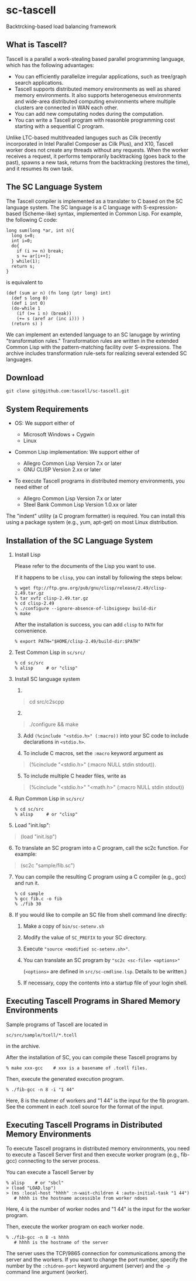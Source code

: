 # sc-tascell
Backtrcking-based load balancing framework

## What is Tascell?
Tascell is a parallel a work-stealing based parallel programming language, which has the following advantages:

- You can efficiently parallelize irregular applications, such as tree/graph search applications.
- Tascell supports distributed memory environments as well as shared memory environments. It also supports heterogeneous environments and wide-area distributed computing environments where multiple clusters are connected in WAN each other.
- You can add new computating nodes during the computation.
- You can write a Tascell program with reasonble programming cost starting with a sequential C program.

Unlike LTC-based multithreaded languges such as Cilk (recently incorporated in Intel Parallel Composer as Cilk Plus),
and X10, Tascell worker does not create any threads without any requests. When the worker receives a request, it performs temporarily backtracking 
(goes back to the past), spawns a new task, returns from the backtracking (restores the time), and it resumes its own task.

## The SC Language System
The Tascell compiler is implemented as a translater to C based on the SC language system. 
The SC language is a C language with S-expression-based (Scheme-like) syntax, implemented in Common Lisp. For example, the following C code:

```
long sum(long *ar, int n){
  long s=0;
  int i=0;
  do{
    if (i >= n) break;
    s += ar[i++];
  } while(1);
  return s;
}
```
is equivalent to
```
(def (sum ar n) (fn long (ptr long) int)
  (def s long 0)
  (def i int 0)
  (do-while 1
    (if (>= i n) (break))
    (+= s (aref ar (inc i))) )
  (return s) )
```
We can implement an extended language to an SC lanugage by wrinting "transformation rules." 
Transformation rules are written in the extended Common Lisp with the pattern-matching facility over S-expressions.
The archive includes transformation rule-sets for realizing several extended SC languages.

## Download
```
git clone git@github.com:tascell/sc-tascell.git
```

## System Requirements
* OS: We support either of

  - Microsoft Windows + Cygwin
  - Linux

* Common Lisp implementation: We support either of

  - Allegro Common Lisp Version 7.x or later
  - GNU CLISP Version 2.xx or later
  
* To execute Tascell programs in distributed memory environments, you need either of

  - Allegro Common Lisp Version 7.x or later
  - Steel Bank Common Lisp Version 1.0.xx or later

The "indent" utility (a C program formatter) is required. 
You can install this using a package system (e.g., yum, apt-get) on most Linux distribution.

## Installation of the SC Language System
1. Install Lisp

    Please refer to the documents of the Lisp you want to use.

    If it happens to be `clisp`, you can install by following the steps below:

    ```
    % wget ftp://ftp.gnu.org/pub/gnu/clisp/release/2.49/clisp-2.49.tar.gz 
    % tar xvfz clisp-2.49.tar.gz
    % cd clisp-2.49 
    % ./configure --ignore-absence-of-libsigsegv build-dir
    % make
    ```

    After the installation is success, you can add `clisp` to `PATH` for convenience.
    ```
    % export PATH="$HOME/clisp-2.49/build-dir:$PATH"
    ```

2. Test Common Lisp in ``sc/src/``
    ```
    % cd sc/src
    % alisp     # or "clisp"
    ```

3. Install SC language system

    1.
     > cd src/c2scpp

    2.
     > ./configure && make

    3. Add ``(%cinclude "<stdio.h>" (:macro))`` into your SC code to include declarations in ``<stdio.h>``.

    4. To include C macros, set the ``:macro`` keyword argument as
    > (%cinclude "<stdio.h>" (:macro NULL stdin stdout)).

    5. To include multiple C header files, write as
    > (%cinclude "<stdio.h>" "<math.h>" (:macro NULL stdin stdout))

4. Run Common Lisp in ``sc/src/``
    ```
    % cd sc/src
    % alisp     # or "clisp"
    ```

5. Load "init.lsp":
> (load "init.lsp")

6. To translate an SC program into a C program, call the sc2c function. For example:
> (sc2c "sample/fib.sc")

7. You can compile the resulting C program using a C compiler (e.g., gcc) and run it.
    ```
    % cd sample
    % gcc fib.c -o fib
    % ./fib 30
    ```

8. If you would like to compile an SC file from shell command line directly:

      1. Make a copy of ``bin/sc-setenv.sh``
      
      2. Modify the value of ``SC_PREFIX`` to your SC directory.

      3. Execute ``"source <modified sc-setenv.sh>"``.

      4. You can translate an SC program by ``"sc2c <sc-file> <options>"`` 

          (``<options>`` are defined in ``src/sc-cmdline.lsp``. Details to be written.)

      5. If necessary, copy the contents into a startup file of your login shell.
      
## Executing Tascell Programs in Shared Memory Environments
Sample programs of Tascell are located in
```
sc/src/sample/tcell/*.tcell
```
in the archive.

After the installation of SC, you can compile these Tascell programs by
```
% make xxx-gcc    # xxx is a basename of .tcell files.
```
Then, execute the generated execution program.
```
% ./fib-gcc -n 8 -i "1 44"   
```
Here, 8 is the nubmer of workers and "1 44" is the input for the fib program. 
See the comment in each .tcell source for the format of the input.

## Executing Tascell Programs in Distributed Memory Environments
To execute Tascell programs in distributed memory environments, you need to execute a Tascell Server first and then execute worker program (e.g., fib-gcc) connecting to the server process.

You can execute a Tascell Server by
```
% alisp    # or "sbcl"
> (load "LOAD.lsp")
> (ms :local-host "hhhh" :n-wait-children 4 :auto-initial-task "1 44")
   # hhhh is the hostname accessible from worker ndoes
```
Here, 4 is the number of worker nodes and "1 44" is the input for the worker program.

Then, execute the worker program on each worker node.
```
% ./fib-gcc -n 8 -s hhhh   
   # hhhh is the hostname of the server
```
The server uses the TCP/9865 connection for communications among the server and the workers. 
If you want to change the port number, specify the number by the ``:chidren-port`` keyword argument (server) 
and the ``-p`` command line argument (worker).

